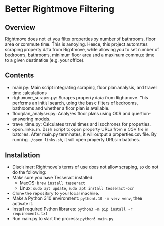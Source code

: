 # Better Rightmove Filtering
## Overview
Rightmove does not let you filter properties by number of bathrooms, floor area or commute time. This is annoying. Hence, this project automates scraping property data from Rightmove, while allowing you to set number of bedrooms, bathrooms, minimum floor area and a maximum commute time to a given destination (e.g. your office).

## Contents
* main.py: Main script integrating scraping, floor plan analysis, and travel time calculations.
* rightmove_scraper.py: Scrapes property data from Rightmove. This performs an initial search, using the basic filters of bedrooms, bathrooms and whether a floor plan is available.
* floorplan_analyser.py: Analyzes floor plans using OCR and question-answering models.
* travel_time.py: Calculates travel times and isochrones for properties.
* open_links.sh: Bash script to open property URLs from a CSV file in batches. After main.py terminates, it will output a properties.csv file. By running `./open_links.sh`, it will open property URLs in batches.

## Installation
* Disclaimer: Rightmove's terms of use does not allow scraping, so do not do the following:
* Make sure you have Tesseract installed:
    * MacOS: `brew install tesseract`
    * Linux: `sudo apt update`, `sudo apt install tesseract-ocr`
* Clone the repository to your local machine.
* Make a Python 3.10 environment: `python3.10 -m venv venv`, then activate it.
* Install required Python libraries: `python3 -m pip install -r requirements.txt`
* Run main.py to start the process: `python3 main.py`